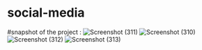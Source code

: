 # social-media
#snapshot of the project :
![Screenshot (311)](https://github.com/Diksha-001/social-media/assets/114089823/a5aa9188-b6f7-4c39-8877-1f2eebb2715f)
![Screenshot (310)](https://github.com/Diksha-001/social-media/assets/114089823/e27930d6-2831-4e10-936f-cd368d778a5a)
![Screenshot (312)](https://github.com/Diksha-001/social-media/assets/114089823/33580a27-7a8e-456b-98e0-b87c5a455dce)
![Screenshot (313)](https://github.com/Diksha-001/social-media/assets/114089823/a78af72b-612a-46f9-977d-718b5f4474f9)
